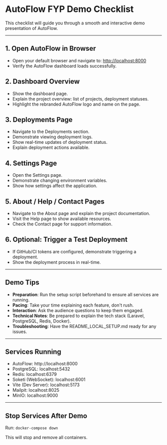 # AutoFlow FYP Demo Checklist

This checklist will guide you through a smooth and interactive demo presentation of AutoFlow.

---

## 1. Open AutoFlow in Browser

- Open your default browser and navigate to: [http://localhost:8000](http://localhost:8000)
- Verify the AutoFlow dashboard loads successfully.

## 2. Dashboard Overview

- Show the dashboard page.
- Explain the project overview: list of projects, deployment statuses.
- Highlight the rebranded AutoFlow logo and name on the page.

## 3. Deployments Page

- Navigate to the Deployments section.
- Demonstrate viewing deployment logs.
- Show real-time updates of deployment status.
- Explain deployment actions available.

## 4. Settings Page

- Open the Settings page.
- Demonstrate changing environment variables.
- Show how settings affect the application.

## 5. About / Help / Contact Pages

- Navigate to the About page and explain the project documentation.
- Visit the Help page to show available resources.
- Check the Contact page for support information.

## 6. Optional: Trigger a Test Deployment

- If GitHub/CI tokens are configured, demonstrate triggering a deployment.
- Show the deployment process in real-time.

---

## Demo Tips

- **Preparation**: Run the setup script beforehand to ensure all services are running.
- **Pacing**: Take your time explaining each feature, don't rush.
- **Interaction**: Ask the audience questions to keep them engaged.
- **Technical Notes**: Be prepared to explain the tech stack (Laravel, PostgreSQL, Redis, Docker).
- **Troubleshooting**: Have the README_LOCAL_SETUP.md ready for any issues.

---

## Services Running

- AutoFlow: http://localhost:8000
- PostgreSQL: localhost:5432
- Redis: localhost:6379
- Soketi (WebSocket): localhost:6001
- Vite (Dev Server): localhost:5173
- Mailpit: localhost:8025
- MinIO: localhost:9000

---

## Stop Services After Demo

Run: `docker-compose down`

This will stop and remove all containers.
